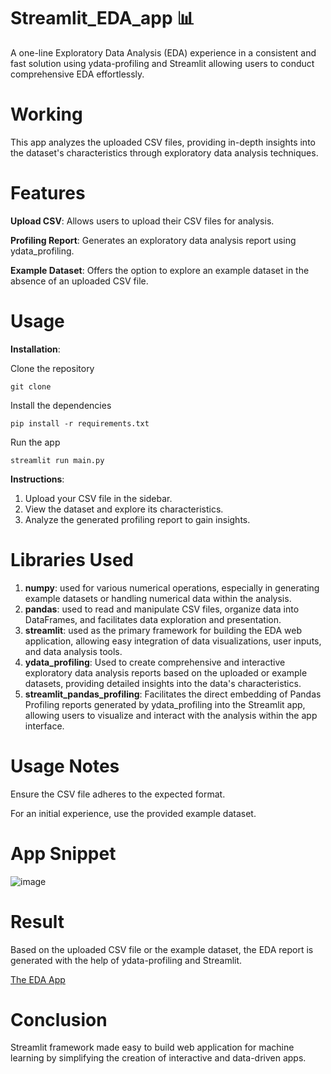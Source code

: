 # Streamlit_EDA_app 📊
A one-line Exploratory Data Analysis (EDA) experience in a consistent and fast solution using ydata-profiling and Streamlit allowing users to conduct comprehensive EDA effortlessly.

# Working
This app analyzes the uploaded CSV files, providing in-depth insights into the dataset's characteristics through exploratory data analysis techniques.

# Features
**Upload CSV**: Allows users to upload their CSV files for analysis.

**Profiling Report**: Generates an exploratory data analysis report using ydata_profiling.

**Example Dataset**: Offers the option to explore an example dataset in the absence of an uploaded CSV file.

# Usage

**Installation**:

Clone the repository

```git clone```

Install the dependencies

```pip install -r requirements.txt```

Run the app

```streamlit run main.py```

**Instructions**:

1. Upload your CSV file in the sidebar.
2. View the dataset and explore its characteristics.
3. Analyze the generated profiling report to gain insights.

# Libraries Used

1. **numpy**: used for various numerical operations, especially in generating example datasets or handling numerical data within the analysis.
2. **pandas**: used to read and manipulate CSV files, organize data into DataFrames, and facilitates data exploration and presentation.
3. **streamlit**: used as the primary framework for building the EDA web application, allowing easy integration of data visualizations, user inputs, and data analysis tools.
4. **ydata_profiling**: Used to create comprehensive and interactive exploratory data analysis reports based on the uploaded or example datasets, providing detailed insights into the data's characteristics.
5. **streamlit_pandas_profiling**: Facilitates the direct embedding of Pandas Profiling reports generated by ydata_profiling into the Streamlit app, allowing users to visualize and interact with the analysis within the app interface.

# Usage Notes

Ensure the CSV file adheres to the expected format.

For an initial experience, use the provided example dataset.

# App Snippet
![image](https://github.com/Chandu-2122/Streamlit_EDA_app/assets/107211229/2e64e03b-44c1-44c2-93bf-547f59e61db1)


# Result
Based on the uploaded CSV file or the example dataset, the EDA report is generated with the help of ydata-profiling and Streamlit.

[The EDA App](https://chandu-2122-streamlit-eda-app-main-ehhr37.streamlit.app/)

# Conclusion
Streamlit framework made easy to build web application for machine learning by simplifying the creation of interactive and data-driven apps.

